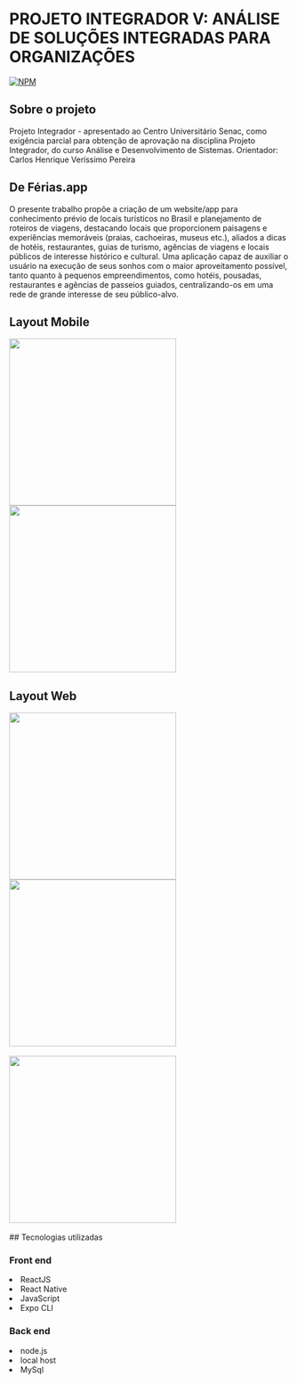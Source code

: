 # PROJETO INTEGRADOR V: ANÁLISE DE SOLUÇÕES INTEGRADAS PARA ORGANIZAÇÕES
[![NPM](https://img.shields.io/npm/l/react)](https://github.com/Lincoln137/PROJETO-INTEGRADOR-V-ANALISE-DE-SOLUCOES-INTEGRADAS-PARA-ORGANIZACOES/blob/master/LICENSE)

## Sobre o projeto

Projeto Integrador - apresentado ao Centro Universitário Senac, como exigência parcial para obtenção de aprovação na disciplina Projeto Integrador, do curso Análise e Desenvolvimento de Sistemas.
Orientador: Carlos Henrique Veríssimo Pereira


## De Férias.app

O presente trabalho propõe a criação de um website/app para conhecimento prévio de locais turísticos no Brasil e planejamento de roteiros de viagens, destacando locais que proporcionem paisagens e experiências memoráveis (praias, cachoeiras, museus etc.), aliados a dicas de hotéis, restaurantes, guias de turismo, agências de viagens e locais públicos de interesse histórico e cultural. Uma aplicação capaz de auxiliar o usuário na execução de seus sonhos com o maior aproveitamento possível, tanto quanto à pequenos empreendimentos, como hotéis, pousadas, restaurantes e agências de passeios guiados, centralizando-os em uma rede de grande interesse de seu público-alvo. 

## Layout Mobile

<img align = "left" height = "300" src = https://raw.githubusercontent.com/gist/Lincoln137/b5c6376c28b844b109910529817c6fd4/raw/ec71fd6e51b6c5a70fdf68c6d357f3ca9edc195d/Splashcard.svg />
<img align = "center" height = "300" src = https://raw.githubusercontent.com/gist/Lincoln137/b5c6376c28b844b109910529817c6fd4/raw/189e234fac4180e38a47124911b500bc454036cf/Registercard.svg/>

## Layout Web

<img align = "left" height = "300" src = https://raw.githubusercontent.com/gist/Lincoln137/0fe738455deaaecd7bcdad6709073dc0/raw/c8d330151f1f11d77adf11dc311e55d81fc5b569/PageRegister.svg />

<img align = "center" height = "300" src = https://raw.githubusercontent.com/gist/Lincoln137/0fe738455deaaecd7bcdad6709073dc0/raw/5ff659ac66c0c9d260b4df8523ced9b9240e5973/PageLogin.svg />
<br>
<br>
<img align = "center" height = "300" src = https://raw.githubusercontent.com/gist/Lincoln137/0fe738455deaaecd7bcdad6709073dc0/raw/5ff659ac66c0c9d260b4df8523ced9b9240e5973/PageMain.svg />
<br>
<br>
## Tecnologias utilizadas

### Front end
<li>ReactJS 
<li>React Native
<li>JavaScript
<li>Expo CLI

### Back end
<li>node.js
<li>local host
<li>MySql
  
  
